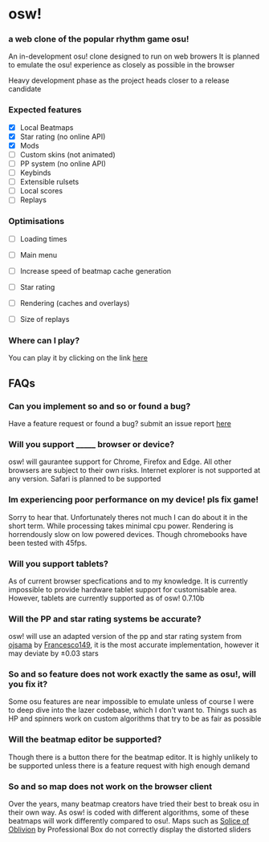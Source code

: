 # osw!
### a web clone of the popular rhythm game osu!
An in-development osu! clone designed to run on web browers
It is planned to emulate the osu! experience as closely as possible in the browser

Heavy development phase as the project heads closer to a release candidate

### Expected features
- [x] Local Beatmaps
- [x] Star rating (no online API)
- [x] Mods
- [ ] Custom skins (not animated)
- [ ] PP system (no online API)
- [ ] Keybinds
- [ ] Extensible rulsets
- [ ] Local scores
- [ ] Replays

### Optimisations
- [ ] Loading times
- [ ] Main menu
- [ ] Increase speed of beatmap cache generation
- [ ] Star rating
- [ ] Rendering (caches and overlays)
- [ ] Size of replays


### Where can I play?
You can play it by clicking on the link [here](https://joshua-usi.github.io/osw)
  
## FAQs
### Can you implement so and so or found a bug?
Have a feature request or found a bug? submit an issue report [here](https://github.com/Joshua-Usi/osw/issues/new/choose)

### Will you support _____ browser or device?
osw! will gaurantee support for Chrome, Firefox and Edge. All other browsers are subject to their own risks. Internet explorer is not supported at any version. Safari is planned to be supported

### Im experiencing poor performance on my device! pls fix game!
Sorry to hear that. Unfortunately theres not much I can do about it in the short term. While processing takes minimal cpu power. Rendering is horrendously slow on low powered devices. Though chromebooks have been tested with 45fps.

### Will you support tablets?
As of current browser specfications and to my knowledge. It is currently impossible to provide hardware tablet support for customisable area. However, tablets are currently supported as of osw! 0.7.10b

### Will the PP and star rating systems be accurate?
osw! will use an adapted version of the pp and star rating system from [ojsama](https://github.com/Francesco149/ojsama) by [Francesco149](https://github.com/Francesco149), it is the most accurate implementation, however it may deviate by ±0.03 stars 
 
### So and so feature does not work exactly the same as osu!, will you fix it?
Some osu features are near impossible to emulate unless of course I were to deep dive into the lazer codebase, which I don't want to. Things such as HP and spinners work on custom algorithms that try to be as fair as possible
  
### Will the beatmap editor be supported?
Though there is a button there for the beatmap editor. It is highly unlikely to be supported unless there is a feature request with high enough demand

### So and so map does not work on the browser client
Over the years, many beatmap creators have tried their best to break osu in their own way. As osw! is coded with different algorithms, some of these beatmaps will work differently compared to osu!. Maps such as [Solice of Oblivion](https://osu.ppy.sh/s/594751) by Professional Box do not correctly display the distorted sliders